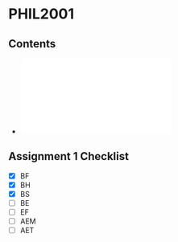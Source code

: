 # PHIL2001

## Contents

- ![Course notes](notes.md)

## Assignment 1 Checklist

- [x] BF
- [x] BH
- [x] BS
- [ ] BE
- [ ] EF
- [ ] AEM
- [ ] AET

